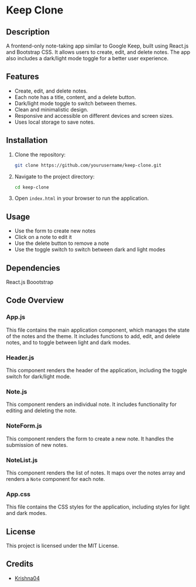# Keep Clone

## Description
A frontend-only note-taking app similar to Google Keep, built using React.js and Bootstrap CSS. It allows users to create, edit, and delete notes. The app also includes a dark/light mode toggle for a better user experience.

## Features
- Create, edit, and delete notes.
- Each note has a title, content, and a delete button.
- Dark/light mode toggle to switch between themes.
- Clean and minimalistic design.
- Responsive and accessible on different devices and screen sizes.
- Uses local storage to save notes.

## Installation

1. Clone the repository:
    ```bash
    git clone https://github.com/yourusername/keep-clone.git
    ```
2. Navigate to the project directory:
    ```bash
    cd keep-clone
    ```
3. Open `index.html` in your browser to run the application.

## Usage
- Use the form to create new notes
- Click on a note to edit it
- Use the delete button to remove a note
- Use the toggle switch to switch between dark and light modes

## Dependencies
React.js
Boootstrap

## Code Overview

### App.js
This file contains the main application component, which manages the state of the notes and the theme. It includes functions to add, edit, and delete notes, and to toggle between light and dark modes.

### Header.js
This component renders the header of the application, including the toggle switch for dark/light mode.

### Note.js
This component renders an individual note. It includes functionality for editing and deleting the note.

### NoteForm.js
This component renders the form to create a new note. It handles the submission of new notes.

### NoteList.js
This component renders the list of notes. It maps over the notes array and renders a `Note` component for each note.

### App.css
This file contains the CSS styles for the application, including styles for light and dark modes.

## License
This project is licensed under the MIT License.

## Credits
- [Krishna04](https://github.com/krishna04)
